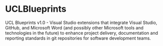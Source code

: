 # UCLBlueprints
UCL Blueprints  v1.0 - Visual Studio extensions that integrate Visual Studio, GitHub, and Microsoft Word (and possibly other Microsoft tools and technologies in the future) to enhance project delivery, documentation and reporting standards in git repositories for software development teams.
